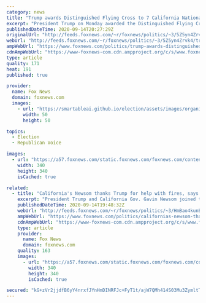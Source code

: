 ```yaml
---
category: news
title: "Trump awards Distinguished Flying Cross to 7 California National Guard members"
excerpt: "President Trump on Monday awarded the Distinguished Flying Cross to seven members of the California National Guard who helped rescue over 200 people earlier this month from the massive wildfire."
publishedDateTime: 2020-09-14T20:27:29Z
originalUrl: "http://feeds.foxnews.com/~r/foxnews/politics/~3/5Z5yn4Zrvk4/trump-awards-distinguished-flying-cross-to-7-california-national-guard-members"
webUrl: "http://feeds.foxnews.com/~r/foxnews/politics/~3/5Z5yn4Zrvk4/trump-awards-distinguished-flying-cross-to-7-california-national-guard-members"
ampWebUrl: "https://www.foxnews.com/politics/trump-awards-distinguished-flying-cross-to-7-california-national-guard-members.amp"
cdnAmpWebUrl: "https://www-foxnews-com.cdn.ampproject.org/c/s/www.foxnews.com/politics/trump-awards-distinguished-flying-cross-to-7-california-national-guard-members.amp"
type: article
quality: 171
heat: 191
published: true

provider:
  name: Fox News
  domain: foxnews.com
  images:
    - url: "https://smartableai.github.io/election/assets/images/organizations/foxnews.com-50x50.jpg"
      width: 50
      height: 50

topics:
  - Election
  - Republican Voice

images:
  - url: "https://a57.foxnews.com/static.foxnews.com/foxnews.com/content/uploads/2018/09/340/340/c4a1ac56-untitled.png?ve=1&tl=1"
    width: 340
    height: 340
    isCached: true

related:
  - title: "California's Newsom thanks Trump for help with fires, says climate change contributes to blazes"
    excerpt: "President Trump and California Gov. Gavin Newsom joined together Monday for a roundtable discussion on the massive wildfires engulfing the Golden State and much of the West."
    publishedDateTime: 2020-09-14T19:48:32Z
    webUrl: "http://feeds.foxnews.com/~r/foxnews/politics/~3/HmBao4kunBA/californias-newsom-thanks-trump-for-help-with-fires-says-climate-change-contributes-to-blazes"
    ampWebUrl: "https://www.foxnews.com/politics/californias-newsom-thanks-trump-for-help-with-fires-says-climate-change-contributes-to-blazes.amp"
    cdnAmpWebUrl: "https://www-foxnews-com.cdn.ampproject.org/c/s/www.foxnews.com/politics/californias-newsom-thanks-trump-for-help-with-fires-says-climate-change-contributes-to-blazes.amp"
    type: article
    provider:
      name: Fox News
      domain: foxnews.com
    quality: 163
    images:
      - url: "https://a57.foxnews.com/static.foxnews.com/foxnews.com/content/uploads/2018/09/340/340/c4a1ac56-untitled.png?ve=1&tl=1"
        width: 340
        height: 340
        isCached: true

secured: "kG+zVr2jjdfB6yY4nrxfJYnHmDINRFJc+FyT1t/ajW7QMh414S03Mu3ZymltTJVX106+Snl6ZDHE/shCDQNZMx6zAiscvJGFnZ+zS5jmwnkbVYoFs71sew6+U8EE6PKGzvL4TsAg6ewBZrMiZ9YpZPBEu/xvE0nOCeaM7sAmYXklkA1kVEhdT85+viXFHj/26p/KsdAMcgRRwizupf8UtkVcxLiKqA3JRZElI62Eh54BQbpWuInvRk5SSdhUyv4mzdnOyWNWDcbEnAeIe14GlEgtPNR/L1m/pd0HZZC78c6h8LtrOzHzo/OJEvGNygLHumSWnHzCH8XSDE5jEiWH6urWrAvbp+99L9N6wkUslVY=;ItQSWY7wMlIyK7abTLRVJw=="
---
```


